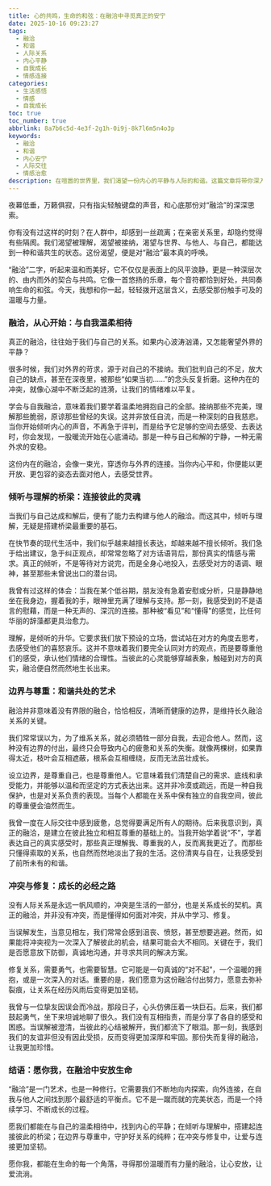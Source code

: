 ```yaml
---
title: 心的共鸣，生命的和弦：在融洽中寻觅真正的安宁
date: 2025-10-16 09:23:27
tags:
  - 融洽
  - 和谐
  - 人际关系
  - 内心平静
  - 自我成长
  - 情感连接
categories:
  - 生活感悟
  - 情感
  - 自我成长
toc: true
toc_number: true
abbrlink: 8a7b6c5d-4e3f-2g1h-0i9j-8k7l6m5n4o3p
keywords:
  - 融洽
  - 和谐
  - 内心安宁
  - 人际交往
  - 情感治愈
description: 在喧嚣的世界里，我们渴望一份内心的平静与人际的和谐。这篇文章将带你深入探讨“融洽”的真谛，从自我接纳到理解他人，从设立边界到化解冲突，一步步感受那份温暖而有力量的连接，最终寻得生命中最深沉的安宁。
---
```


夜幕低垂，万籁俱寂，只有指尖轻触键盘的声音，和心底那份对“融洽”的深深思索。

你有没有过这样的时刻？在人群中，却感到一丝疏离；在亲密关系里，却隐约觉得有些隔阂。我们渴望被理解，渴望被接纳，渴望与世界、与他人、与自己，都能达到一种和谐共生的状态。这份渴望，便是对“融洽”最本真的呼唤。

“融洽”二字，听起来温和而美好，它不仅仅是表面上的风平浪静，更是一种深层次的、由内而外的契合与共鸣。它像一首悠扬的乐章，每个音符都恰到好处，共同奏响生命的和弦。今天，我想和你一起，轻轻拨开这层含义，去感受那份触手可及的温暖与力量。

### 融洽，从心开始：与自我温柔相待

真正的融洽，往往始于我们与自己的关系。如果内心波涛汹涌，又怎能奢望外界的平静？

很多时候，我们对外界的苛求，源于对自己的不接纳。我们批判自己的不足，放大自己的缺点，甚至在深夜里，被那些“如果当初……”的念头反复折磨。这种内在的冲突，就像心湖中不断泛起的涟漪，让我们的情绪难以平复。

学会与自我融洽，意味着我们要学着温柔地拥抱自己的全部。接纳那些不完美，理解那些脆弱，原谅那些曾经的失误。这并非放任自流，而是一种深刻的自我慈悲。当你开始倾听内心的声音，不再急于评判，而是给予它足够的空间去感受、去表达时，你会发现，一股暖流开始在心底涌动。那是一种与自己和解的宁静，一种无需外求的安稳。

这份内在的融洽，会像一束光，穿透你与外界的连接。当你内心平和，你便能以更开放、更包容的姿态去面对他人，去感受世界。

### 倾听与理解的桥梁：连接彼此的灵魂

当我们与自己达成和解后，便有了能力去构建与他人的融洽。而这其中，倾听与理解，无疑是搭建桥梁最重要的基石。

在快节奏的现代生活中，我们似乎越来越擅长表达，却越来越不擅长倾听。我们急于给出建议，急于纠正观点，却常常忽略了对方话语背后，那份真实的情感与需求。真正的倾听，不是等待对方说完，而是全身心地投入，去感受对方的语调、眼神，甚至那些未曾说出口的潜台词。

我曾有过这样的体会：当我在某个低谷期，朋友没有急着安慰或分析，只是静静地坐在我身边，握着我的手，眼神里充满了理解与支持。那一刻，我感受到的不是语言的慰藉，而是一种无声的、深沉的连接。那种被“看见”和“懂得”的感觉，比任何华丽的辞藻都更具治愈力。

理解，是倾听的升华。它要求我们放下预设的立场，尝试站在对方的角度去思考，去感受他们的喜怒哀乐。这并不意味着我们要完全认同对方的观点，而是要尊重他们的感受，承认他们情绪的合理性。当彼此的心灵能够穿越表象，触碰到对方的真实，融洽便自然而然地生长出来。

### 边界与尊重：和谐共处的艺术

融洽并非意味着没有界限的融合，恰恰相反，清晰而健康的边界，是维持长久融洽关系的关键。

我们常常误以为，为了维系关系，就必须牺牲一部分自我，去迎合他人。然而，这种没有边界的付出，最终只会导致内心的疲惫和关系的失衡。就像两棵树，如果靠得太近，枝叶会互相遮蔽，根系会互相缠绕，反而无法茁壮成长。

设立边界，是尊重自己，也是尊重他人。它意味着我们清楚自己的需求、底线和承受能力，并能够以温和而坚定的方式表达出来。这并非冷漠或疏远，而是一种自我保护，也是对关系负责的表现。当每个人都能在关系中保有独立的自我空间，彼此的尊重便会油然而生。

我曾一度在人际交往中感到疲惫，总觉得要满足所有人的期待。后来我意识到，真正的融洽，是建立在彼此独立和相互尊重的基础上的。当我开始学着说“不”，学着表达自己的真实感受时，那些真正理解我、尊重我的人，反而离我更近了。而那些只懂得索取的关系，也自然而然地淡出了我的生活。这份清爽与自在，让我感受到了前所未有的和谐。

### 冲突与修复：成长的必经之路

没有人际关系是永远一帆风顺的，冲突是生活的一部分，也是关系成长的契机。真正的融洽，并非没有冲突，而是懂得如何面对冲突，并从中学习、修复。

当误解发生，当意见相左，我们常常会感到沮丧、愤怒，甚至想要逃避。然而，如果能将冲突视为一次深入了解彼此的机会，结果可能会大不相同。关键在于，我们是否愿意放下防御，真诚地沟通，并寻求共同的解决方案。

修复关系，需要勇气，也需要智慧。它可能是一句真诚的“对不起”，一个温暖的拥抱，或是一次深入的对话。重要的是，我们愿意为这份融洽付出努力，愿意去弥补裂痕，让关系在经历风雨后变得更加坚韧。

我曾与一位挚友因误会而冷战，那段日子，心头仿佛压着一块巨石。后来，我们都鼓起勇气，坐下来坦诚地聊了很久。我们没有互相指责，而是分享了各自的感受和困惑。当误解被澄清，当彼此的心结被解开，我们都流下了眼泪。那一刻，我感到我们的友谊非但没有因此受损，反而变得更加深厚和牢固。那份失而复得的融洽，让我更加珍惜。

### 结语：愿你我，在融洽中安放生命

“融洽”是一门艺术，也是一种修行。它需要我们不断地向内探索，向外连接，在自我与他人之间找到那个最舒适的平衡点。它不是一蹴而就的完美状态，而是一个持续学习、不断成长的过程。

愿我们都能在与自己的温柔相待中，找到内心的平静；在倾听与理解中，搭建起连接彼此的桥梁；在边界与尊重中，守护好关系的纯粹；在冲突与修复中，让爱与连接更加坚韧。

愿你我，都能在生命的每一个角落，寻得那份温暖而有力量的融洽，让心安放，让爱流淌。